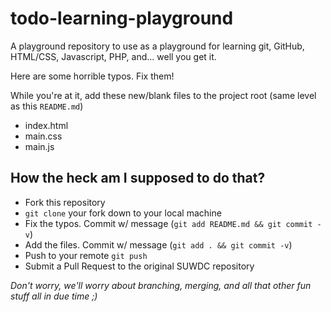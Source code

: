 todo-learning-playground
========================

A playground repository to use as a playground for learning git, GitHub, HTML/CSS, Javascript, PHP, and... well you get it.

Here are some horrible typos. Fix them!

While you're at it, add these new/blank files to the project root (same level as this `README.md`)

- index.html
- main.css
- main.js


## How the heck am I supposed to do that?

- Fork this repository
- `git clone` your fork down to your local machine
- Fix the typos. Commit w/ message (`git add README.md && git commit -v`)
- Add the files. Commit w/ message (`git add . && git commit -v`)
- Push to your remote `git push`
- Submit a Pull Request to the original SUWDC repository

*Don't worry, we'll worry about branching, merging, and all that other fun stuff all in due time ;)*
